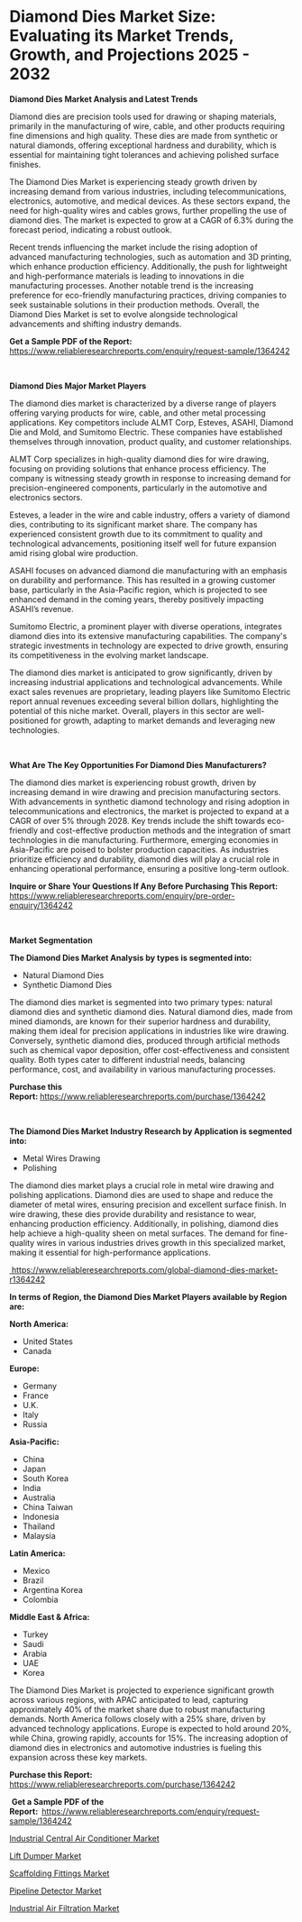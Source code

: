 <p><h1>Diamond Dies Market Size: Evaluating its Market Trends, Growth, and Projections 2025 - 2032</h1></p><p><strong>Diamond Dies Market Analysis and Latest Trends</strong></p>
<p><p>Diamond dies are precision tools used for drawing or shaping materials, primarily in the manufacturing of wire, cable, and other products requiring fine dimensions and high quality. These dies are made from synthetic or natural diamonds, offering exceptional hardness and durability, which is essential for maintaining tight tolerances and achieving polished surface finishes.</p><p>The Diamond Dies Market is experiencing steady growth driven by increasing demand from various industries, including telecommunications, electronics, automotive, and medical devices. As these sectors expand, the need for high-quality wires and cables grows, further propelling the use of diamond dies. The market is expected to grow at a CAGR of 6.3% during the forecast period, indicating a robust outlook. </p><p>Recent trends influencing the market include the rising adoption of advanced manufacturing technologies, such as automation and 3D printing, which enhance production efficiency. Additionally, the push for lightweight and high-performance materials is leading to innovations in die manufacturing processes. Another notable trend is the increasing preference for eco-friendly manufacturing practices, driving companies to seek sustainable solutions in their production methods. Overall, the Diamond Dies Market is set to evolve alongside technological advancements and shifting industry demands.</p></p>
<p><strong>Get a Sample PDF of the Report:&nbsp;</strong> <a href="https://www.reliableresearchreports.com/enquiry/request-sample/1364242?utm_campaign=83&utm_medium=2&utm_source=Github&utm_content=ia&utm_term=10042025&utm_id=diamond-dies">https://www.reliableresearchreports.com/enquiry/request-sample/1364242</a></p>
<p>&nbsp;</p>
<p><strong>Diamond Dies Major Market Players</strong></p>
<p><p>The diamond dies market is characterized by a diverse range of players offering varying products for wire, cable, and other metal processing applications. Key competitors include ALMT Corp, Esteves, ASAHI, Diamond Die and Mold, and Sumitomo Electric. These companies have established themselves through innovation, product quality, and customer relationships.</p><p>ALMT Corp specializes in high-quality diamond dies for wire drawing, focusing on providing solutions that enhance process efficiency. The company is witnessing steady growth in response to increasing demand for precision-engineered components, particularly in the automotive and electronics sectors.</p><p>Esteves, a leader in the wire and cable industry, offers a variety of diamond dies, contributing to its significant market share. The company has experienced consistent growth due to its commitment to quality and technological advancements, positioning itself well for future expansion amid rising global wire production.</p><p>ASAHI focuses on advanced diamond die manufacturing with an emphasis on durability and performance. This has resulted in a growing customer base, particularly in the Asia-Pacific region, which is projected to see enhanced demand in the coming years, thereby positively impacting ASAHI’s revenue.</p><p>Sumitomo Electric, a prominent player with diverse operations, integrates diamond dies into its extensive manufacturing capabilities. The company's strategic investments in technology are expected to drive growth, ensuring its competitiveness in the evolving market landscape.</p><p>The diamond dies market is anticipated to grow significantly, driven by increasing industrial applications and technological advancements. While exact sales revenues are proprietary, leading players like Sumitomo Electric report annual revenues exceeding several billion dollars, highlighting the potential of this niche market. Overall, players in this sector are well-positioned for growth, adapting to market demands and leveraging new technologies.</p></p>
<p>&nbsp;</p>
<p><strong>What Are The Key Opportunities For Diamond Dies Manufacturers?</strong></p>
<p><p>The diamond dies market is experiencing robust growth, driven by increasing demand in wire drawing and precision manufacturing sectors. With advancements in synthetic diamond technology and rising adoption in telecommunications and electronics, the market is projected to expand at a CAGR of over 5% through 2028. Key trends include the shift towards eco-friendly and cost-effective production methods and the integration of smart technologies in die manufacturing. Furthermore, emerging economies in Asia-Pacific are poised to bolster production capacities. As industries prioritize efficiency and durability, diamond dies will play a crucial role in enhancing operational performance, ensuring a positive long-term outlook.</p></p>
<p><strong>Inquire or Share Your Questions If Any Before Purchasing This Report:</strong> <a href="https://www.reliableresearchreports.com/enquiry/pre-order-enquiry/1364242?utm_campaign=83&utm_medium=2&utm_source=Github&utm_content=ia&utm_term=10042025&utm_id=diamond-dies">https://www.reliableresearchreports.com/enquiry/pre-order-enquiry/1364242</a></p>
<p>&nbsp;</p>
<p><strong>Market Segmentation</strong></p>
<p><strong>The Diamond Dies Market Analysis by types is segmented into:</strong></p>
<p><ul><li>Natural Diamond Dies</li><li>Synthetic Diamond Dies</li></ul></p>
<p><p>The diamond dies market is segmented into two primary types: natural diamond dies and synthetic diamond dies. Natural diamond dies, made from mined diamonds, are known for their superior hardness and durability, making them ideal for precision applications in industries like wire drawing. Conversely, synthetic diamond dies, produced through artificial methods such as chemical vapor deposition, offer cost-effectiveness and consistent quality. Both types cater to different industrial needs, balancing performance, cost, and availability in various manufacturing processes.</p></p>
<p><strong>Purchase this Report:&nbsp;</strong><a href="https://www.reliableresearchreports.com/purchase/1364242?utm_campaign=83&utm_medium=2&utm_source=Github&utm_content=ia&utm_term=10042025&utm_id=diamond-dies">https://www.reliableresearchreports.com/purchase/1364242</a></p>
<p>&nbsp;</p>
<p><strong>The Diamond Dies Market Industry Research by Application is segmented into:</strong></p>
<p><ul><li>Metal Wires Drawing</li><li>Polishing</li></ul></p>
<p><p>The diamond dies market plays a crucial role in metal wire drawing and polishing applications. Diamond dies are used to shape and reduce the diameter of metal wires, ensuring precision and excellent surface finish. In wire drawing, these dies provide durability and resistance to wear, enhancing production efficiency. Additionally, in polishing, diamond dies help achieve a high-quality sheen on metal surfaces. The demand for fine-quality wires in various industries drives growth in this specialized market, making it essential for high-performance applications.</p></p>
<p><a href="https://www.reliableresearchreports.com/global-diamond-dies-market-r1364242?utm_campaign=83&utm_medium=2&utm_source=Github&utm_content=ia&utm_term=10042025&utm_id=diamond-dies">&nbsp;https://www.reliableresearchreports.com/global-diamond-dies-market-r1364242</a></p>
<p><strong>In terms of Region, the Diamond Dies Market Players available by Region are:</strong></p>
<p>
    <p> <strong> North America: </strong>
        <ul>
            <li>United States</li>
            <li>Canada</li>
        </ul>
        </p> 
    <p> <strong> Europe: </strong>
        <ul>
            <li>Germany</li>
            <li>France</li>
            <li>U.K.</li>
            <li>Italy</li>
            <li>Russia</li>
        </ul>
        </p> 
    <p> <strong> Asia-Pacific: </strong>
        <ul>
            <li>China</li>
            <li>Japan</li>
            <li>South Korea</li>
            <li>India</li>
            <li>Australia</li>
            <li>China Taiwan</li>
            <li>Indonesia</li>
            <li>Thailand</li>
            <li>Malaysia</li>
        </ul>
        </p> 
    <p> <strong> Latin America: </strong>
        <ul>
            <li>Mexico</li>
            <li>Brazil</li>
            <li>Argentina Korea</li>
            <li>Colombia</li>
        </ul>
        </p> 
    <p> <strong> Middle East & Africa: </strong>
        <ul>
            <li>Turkey</li>
            <li>Saudi</li>
            <li>Arabia</li>
            <li>UAE</li>
            <li>Korea</li>
        </ul>
    </p>
    </p>
<p><p>The Diamond Dies Market is projected to experience significant growth across various regions, with APAC anticipated to lead, capturing approximately 40% of the market share due to robust manufacturing demands. North America follows closely with a 25% share, driven by advanced technology applications. Europe is expected to hold around 20%, while China, growing rapidly, accounts for 15%. The increasing adoption of diamond dies in electronics and automotive industries is fueling this expansion across these key markets.</p></p>
<p><strong>Purchase this Report: </strong><a href="https://www.reliableresearchreports.com/purchase/1364242?utm_campaign=83&utm_medium=2&utm_source=Github&utm_content=ia&utm_term=10042025&utm_id=diamond-dies">https://www.reliableresearchreports.com/purchase/1364242</a></p>
<p>&nbsp;<strong>Get a Sample PDF of the Report:&nbsp;&nbsp;</strong><a href="https://www.reliableresearchreports.com/enquiry/request-sample/1364242?utm_campaign=83&utm_medium=2&utm_source=Github&utm_content=ia&utm_term=10042025&utm_id=diamond-dies">https://www.reliableresearchreports.com/enquiry/request-sample/1364242</a></p>
<p><strong></strong></p>
<p><p><a href="https://github.com/huelarnzeba29/Market-Research-Report-List-1/blob/main/industrial-central-air-conditioner-market.md?utm_campaign=83&utm_medium=2&utm_source=Github&utm_content=ia&utm_term=10042025&utm_id=diamond-dies">Industrial Central Air Conditioner Market</a></p><p><a href="https://github.com/sapsaidamary/Market-Research-Report-List-1/blob/main/lift-dumper-market.md?utm_campaign=83&utm_medium=2&utm_source=Github&utm_content=ia&utm_term=10042025&utm_id=diamond-dies">Lift Dumper Market</a></p><p><a href="https://github.com/dushornerfe/Market-Research-Report-List-1/blob/main/scaffolding-fittings-market.md?utm_campaign=83&utm_medium=2&utm_source=Github&utm_content=ia&utm_term=10042025&utm_id=diamond-dies">Scaffolding Fittings Market</a></p><p><a href="https://github.com/djarixneoza/Market-Research-Report-List-1/blob/main/pipeline-detector-market.md?utm_campaign=83&utm_medium=2&utm_source=Github&utm_content=ia&utm_term=10042025&utm_id=diamond-dies">Pipeline Detector Market</a></p><p><a href="https://github.com/akermigarib/Market-Research-Report-List-1/blob/main/industrial-air-filtration-market.md?utm_campaign=83&utm_medium=2&utm_source=Github&utm_content=ia&utm_term=10042025&utm_id=diamond-dies">Industrial Air Filtration Market</a></p></p>